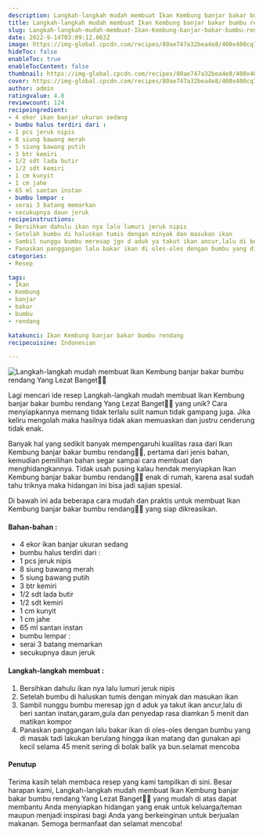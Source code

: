 ```yaml
---
description: Langkah-langkah mudah membuat Ikan Kembung banjar bakar bumbu rendang Yang Lezat Banget"
title: Langkah-langkah mudah membuat Ikan Kembung banjar bakar bumbu rendang Yang Lezat Banget
slug: Langkah-langkah-mudah-membuat-Ikan-Kembung-banjar-bakar-bumbu-rendang-Yang-Lezat-Banget
date: 2022-9-14T03:09:12.063Z
image: https://img-global.cpcdn.com/recipes/80ae747a32bea4e8/400x400cq70/photo.jpg
hideToc: false
enableToc: true
enableTocContent: false
thumbnail: https://img-global.cpcdn.com/recipes/80ae747a32bea4e8/400x400cq70/photo.jpg
cover: https://img-global.cpcdn.com/recipes/80ae747a32bea4e8/400x400cq70/photo.jpg
author: admin
ratingvalue: 4.8
reviewcount: 124
recipeingredient:
- 4 ekor ikan banjar ukuran sedang
- bumbu halus terdiri dari :
- 1 pcs jeruk nipis
- 8 siung bawang merah
- 5 siung bawang putih
- 3 btr kemiri
- 1/2 sdt lada butir
- 1/2 sdt kemiri
- 1 cm kunyit
- 1 cm jahe
- 65 ml santan instan
- bumbu lempar :
- serai 3 batang memarkan
- secukupnya daun jeruk
recipeinstructions:
- Bersihkan dahulu ikan nya lalu lumuri jeruk nipis
- Setelah bumbu di haluskan tumis dengan minyak dan masukan ikan
- Sambil nunggu bumbu meresap jgn d aduk ya takut ikan ancur,lalu di beri santan instan,garam,gula dan penyedap rasa diamkan 5 menit dan matikan kompor
- Panaskan panggangan lalu bakar ikan di oles-oles dengan bumbu yang di masak tadi lakukan berulang hingga ikan matang dan gunakan api kecil selama 45 menit sering di bolak balik ya bun.selamat mencoba
categories:
- Resep

tags:
- Ikan
- Kembung
- banjar
- bakar
- bumbu
- rendang

katakunci: Ikan Kembung banjar bakar bumbu rendang
recipecuisine: Indonesian

---
```


![Langkah-langkah mudah membuat Ikan Kembung banjar bakar bumbu rendang Yang Lezat Banget👩‍🍳](https://img-global.cpcdn.com/recipes/80ae747a32bea4e8/400x400cq70/photo.jpg)

Lagi mencari ide resep Langkah-langkah mudah membuat Ikan Kembung banjar bakar bumbu rendang Yang Lezat Banget👩‍🍳 yang unik? Cara menyiapkannya memang tidak terlalu sulit namun tidak gampang juga. Jika keliru mengolah maka hasilnya tidak akan memuaskan dan justru cenderung tidak enak.

Banyak hal yang sedikit banyak mempengaruhi kualitas rasa dari Ikan Kembung banjar bakar bumbu rendang👩‍🍳, pertama dari jenis bahan, kemudian pemilihan bahan segar sampai cara membuat dan menghidangkannya. Tidak usah pusing kalau hendak menyiapkan Ikan Kembung banjar bakar bumbu rendang👩‍🍳 enak di rumah, karena asal sudah tahu triknya maka hidangan ini bisa jadi sajian spesial.

Di bawah ini ada beberapa cara mudah dan praktis untuk membuat Ikan Kembung banjar bakar bumbu rendang👩‍🍳 yang siap dikreasikan.

<!--inarticleads1-->

#### Bahan-bahan :

- 4 ekor ikan banjar ukuran sedang
- bumbu halus terdiri dari :
- 1 pcs jeruk nipis
- 8 siung bawang merah
- 5 siung bawang putih
- 3 btr kemiri
- 1/2 sdt lada butir
- 1/2 sdt kemiri
- 1 cm kunyit
- 1 cm jahe
- 65 ml santan instan
- bumbu lempar :
- serai 3 batang memarkan
- secukupnya daun jeruk

<!--inarticleads2-->

#### Langkah-langkah membuat :

1. Bersihkan dahulu ikan nya lalu lumuri jeruk nipis
1. Setelah bumbu di haluskan tumis dengan minyak dan masukan ikan
1. Sambil nunggu bumbu meresap jgn d aduk ya takut ikan ancur,lalu di beri santan instan,garam,gula dan penyedap rasa diamkan 5 menit dan matikan kompor
1. Panaskan panggangan lalu bakar ikan di oles-oles dengan bumbu yang di masak tadi lakukan berulang hingga ikan matang dan gunakan api kecil selama 45 menit sering di bolak balik ya bun.selamat mencoba

#### Penutup

Terima kasih telah membaca resep yang kami tampilkan di sini. Besar harapan kami, Langkah-langkah mudah membuat Ikan Kembung banjar bakar bumbu rendang Yang Lezat Banget👩‍🍳 yang mudah di atas dapat membantu Anda menyiapkan hidangan yang enak untuk keluarga/teman maupun menjadi inspirasi bagi Anda yang berkeinginan untuk berjualan makanan. Semoga bermanfaat dan selamat mencoba!
